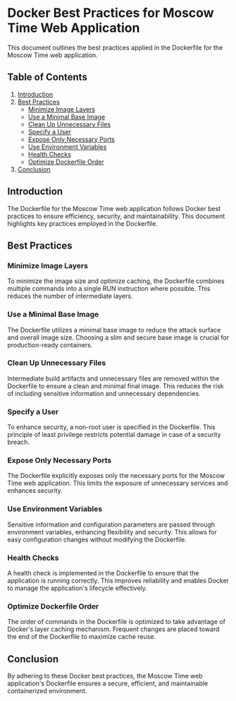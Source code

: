 # Docker Best Practices for Moscow Time Web Application

This document outlines the best practices applied in the Dockerfile for the Moscow Time web application.

## Table of Contents

1. [Introduction](#introduction)
2. [Best Practices](#best-practices)
    - [Minimize Image Layers](#minimize-image-layers)
    - [Use a Minimal Base Image](#use-a-minimal-base-image)
    - [Clean Up Unnecessary Files](#clean-up-unnecessary-files)
    - [Specify a User](#specify-a-user)
    - [Expose Only Necessary Ports](#expose-only-necessary-ports)
    - [Use Environment Variables](#use-environment-variables)
    - [Health Checks](#health-checks)
    - [Optimize Dockerfile Order](#optimize-dockerfile-order)
3. [Conclusion](#conclusion)

## Introduction

The Dockerfile for the Moscow Time web application follows Docker best practices to ensure efficiency, security, and maintainability. This document highlights key practices employed in the Dockerfile.

## Best Practices

### Minimize Image Layers

To minimize the image size and optimize caching, the Dockerfile combines multiple commands into a single RUN instruction where possible. This reduces the number of intermediate layers.

### Use a Minimal Base Image

The Dockerfile utilizes a minimal base image to reduce the attack surface and overall image size. Choosing a slim and secure base image is crucial for production-ready containers.

### Clean Up Unnecessary Files

Intermediate build artifacts and unnecessary files are removed within the Dockerfile to ensure a clean and minimal final image. This reduces the risk of including sensitive information and unnecessary dependencies.

### Specify a User

To enhance security, a non-root user is specified in the Dockerfile. This principle of least privilege restricts potential damage in case of a security breach.

### Expose Only Necessary Ports

The Dockerfile explicitly exposes only the necessary ports for the Moscow Time web application. This limits the exposure of unnecessary services and enhances security.

### Use Environment Variables

Sensitive information and configuration parameters are passed through environment variables, enhancing flexibility and security. This allows for easy configuration changes without modifying the Dockerfile.

### Health Checks

A health check is implemented in the Dockerfile to ensure that the application is running correctly. This improves reliability and enables Docker to manage the application's lifecycle effectively.

### Optimize Dockerfile Order

The order of commands in the Dockerfile is optimized to take advantage of Docker's layer caching mechanism. Frequent changes are placed toward the end of the Dockerfile to maximize cache reuse.

## Conclusion

By adhering to these Docker best practices, the Moscow Time web application's Dockerfile ensures a secure, efficient, and maintainable containerized environment.

